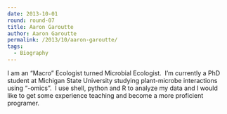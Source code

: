 ```yaml
---
date: 2013-10-01
round: round-07
title: Aaron Garoutte
author: Aaron Garoutte
permalink: /2013/10/aaron-garoutte/
tags:
  - Biography
---
```

I am an &#8220;Macro&#8221; Ecologist turned Microbial Ecologist.  I&#8217;m currently a PhD student at Michigan State University studying plant-microbe interactions using &#8220;-omics&#8221;.  I use shell, python and R to analyze my data and I would like to get some experience teaching and become a more proficient programer.
